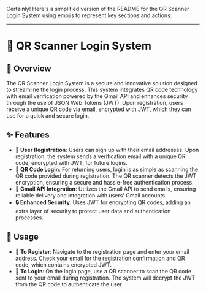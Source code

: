 Certainly! Here's a simplified version of the README for the QR Scanner Login System using emojis to represent key sections and actions:

---

# 📱 QR Scanner Login System

## 🌟 Overview

The QR Scanner Login System is a secure and innovative solution designed to streamline the login process. This system integrates QR code technology with email verification powered by the Gmail API and enhances security through the use of JSON Web Tokens (JWT). Upon registration, users receive a unique QR code via email, encrypted with JWT, which they can use for a quick and secure login.

## ✨ Features

- **👤 User Registration**: Users can sign up with their email addresses. Upon registration, the system sends a verification email with a unique QR code, encrypted with JWT, for future logins.
- **🔐 QR Code Login**: For returning users, login is as simple as scanning the QR code provided during registration. The QR scanner detects the JWT encryption, ensuring a secure and hassle-free authentication process.
- **📧 Gmail API Integration**: Utilizes the Gmail API to send emails, ensuring reliable delivery and integration with users' Gmail accounts.
- **🔒 Enhanced Security**: Uses JWT for encrypting QR codes, adding an extra layer of security to protect user data and authentication processes.





## 📖 Usage

- **📝 To Register**: Navigate to the registration page and enter your email address. Check your email for the registration confirmation and QR code, which contains encrypted JWT.
- **🔑 To Login**: On the login page, use a QR scanner to scan the QR code sent to your email during registration. The system will decrypt the JWT from the QR code to authenticate the user.


